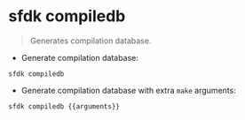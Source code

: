 # sfdk compiledb

> Generates compilation database.

- Generate compilation database:

`sfdk compiledb`

- Generate compilation database with extra `make` arguments:

`sfdk compiledb {{arguments}}`
